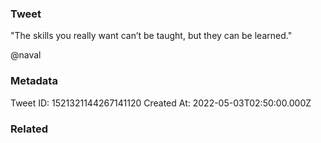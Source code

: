 ### Tweet
"The skills you really want can’t be taught, but they can be learned."

@naval

### Metadata
Tweet ID: 1521321144267141120
Created At: 2022-05-03T02:50:00.000Z

### Related

